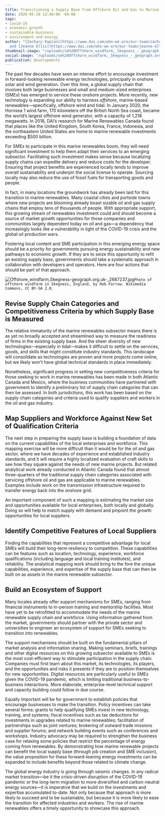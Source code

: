 ```yaml
---
title: Transitioning a Supply Base from Offshore Oil and Gas to Marine Renewables
date: 2020-05-28 13:40:00 -04:00
tags:
- covid-19
- economic-growth
- sustainable-business
- environment-and-energy
author: "[Zachary Kaplan](https://www.dai.com/who-we-are/our-team/zachary-kaplan)
  and [Jeanne Ellis](https://www.dai.com/who-we-are/our-team/jeanne-ellis)"
thumbnail-image: "/uploads/sm%20Offshore_windfarm,_Skegness_-_geograph.org.uk_-_2687237.jpg"
social-image: "/uploads/sm%20Offshore_windfarm,_Skegness_-_geograph.org.uk_-_2687237.jpg"
publication: Developments
---
```


The past few decades have seen an intense effort to encourage investment in forward-looking renewable energy technologies, principally in onshore solar and wind generation. Over this time, a global supply chain that involves both large businesses and small and medium-sized enterprises (SMEs) has emerged to service these onshore projects. More recently, new technology is expanding our ability to harness *offshore*, marine-based renewables—specifically, offshore wind and tidal. In January 2020, the Hornsea 1 wind farm, 170 kilometers off the British North Sea coast, became the world’s largest offshore wind generator, with a capacity of 1,218 megawatts. In 2018, DAI’s research for Marine Renewables Canada found that places like the United Kingdom, South Korea, France, Indonesia, and the northeastern United States are home to marine renewable investments exceeding $500 billion. 






For SMEs to participate in this marine renewables boom, they will need significant investment to help them adapt their services to an emerging subsector. Facilitating such investment makes sense because localizing supply chains can expedite delivery and reduce costs for the developer. Ensuring that project benefits are experienced locally tends to improve overall sustainability and underpin the social license to operate. Sourcing locally may also reduce the use of fossil fuels for transporting goods and people. 

In fact, in many locations the groundwork has already been laid for this transition to marine renewables. Many coastal cities and portside towns where new projects are blooming already boast sizable oil and gas supply chains that employ tens of thousands of people. With appropriate support, this growing stream of renewables investment could and should become a source of market growth opportunities for those companies and communities largely dependent today on oil and gas—a dependency that increasingly looks like a vulnerability in light of the COVID-19 crisis and the global oil production wars.

Fostering local content and SME participation in this emerging energy space should be a priority for governments pursuing energy sustainability and new pathways to economic growth. If they are to seize this opportunity to refit an existing supply base, governments should take a systematic approach in collaboration with developers and operators. Here are four actions that should be part of that approach. 

![Offshore_windfarm,_Skegness_-_geograph.org.uk_-_2687237.jpg](/uploads/Offshore_windfarm,_Skegness_-_geograph.org.uk_-_2687237.jpg)`Photo of offshore windfarm in Skegness, England, by Rob Farrow. Wikimedia Commons, CC BY-SA 2.0.`

## Revise Supply Chain Categories and Competitiveness Criteria by which Supply Base is Measured

The relative immaturity of the marine renewables subsector means there is as yet no broadly accepted and streamlined way to measure the readiness of firms in the existing supply base. And the sheer diversity of new technologies—especially in tidal—makes it difficult to settle on the services, goods, and skills that might constitute industry standards. This landscape will consolidate as technologies are proven and more projects come online, but we likely won’t have global technical standards in place immediately.

Nonetheless, significant progress in setting new competitiveness criteria for those seeking to work in marine renewables has been made in both Atlantic Canada and Mexico, where the business communities have partnered with government to identify a preliminary list of supply chain categories that can then be assessed. In both jurisdictions, this work has been based on the supply chain categories and criteria used to qualify suppliers and workers in the oil and gas industry.

## Map Suppliers and Workforce Against New Set of Qualification Criteria

The next step in preparing the supply base is building a foundation of data on the current capabilities of the local enterprises and workforce. This mapping exercise will be more difficult than it would be for the oil and gas sector, where we have decades of experience and established industry standards, and it will require a highly localized evaluation of craft skills to see how they square against the needs of new marine projects. But related analytical work already conducted in Atlantic Canada found that almost three-quarters of the traditional supply chain categories associated with servicing offshore oil and gas are applicable to marine renewables. Examples include work on the transmission infrastructure required to transfer energy back into the onshore grid.

An important component of such a mapping is estimating the market size and opportunities available for local enterprises, both locally and globally. Doing so will help to match supply with demand and pinpoint the growth opportunities for local suppliers.

## Identify Competitive Features of Local Suppliers

Finding the capabilities that represent a competitive advantage for local SMEs will build their long-term resiliency to competition. These capabilities can be features such as location, technology, experience, workforce qualifications (including language and local training institutes), and reliability. The analytical mapping work should bring to the fore the unique capabilities, experience, and expertise of the supply base that can then be built on as assets in the marine renewable subsector. 

## Build an Ecosystem of Support

Many locales already offer support mechanisms for SMEs, ranging from financial instruments to in-person training and mentorship facilities. Most have yet to be retrofitted to accommodate the needs of the marine renewable supply chain and workforce. Using information gathered from the market, governments should partner with the private sector and universities to engineer an ecosystem of support for SMEs seeking to transition into renewables. 

The support mechanisms should be built on the fundamental pillars of market analysis and information sharing. Making seminars, briefs, trainings and other digital resources on this growing subsector available to SMEs is the most cost-efficient way to stimulate participation in the supply chain. Companies must first learn about this market, its technologies, its players, and the opportunities and risks it presents if they are to position themselves for new opportunities. Digital resources are particularly useful to SMEs given the COVID-19 pandemic, which is limiting traditional business-to-business interactions. More elaborate, enterprise-level technical support and capacity building could follow in due course. 

Equally important will be for government to establish policies that encourage businesses to make the transition. Policy incentives can take several forms: grants to help qualifying SMEs invest in new technology, training, and systems; fiscal incentives such as tax deductions for investments in upgrades related to marine renewables; facilitation of partnerships such as joint ventures; brokering of outward trade missions and supplier forums; and network building events such as conferences and workshops. Industry advocacy may be required to strengthen the business case for relaxing some policies that restrict the percentage of energy coming from renewables. By demonstrating how marine renewable projects can benefit the local supply base (through job creation and SME inclusion), the value proposition for these forward-leaning energy investments can be expanded to include benefits beyond those related to climate change. 

The global energy industry is going through seismic changes. In any radical market transition—be it the crisis-driven disruption of the COVID-19 pandemic or the long-term migration to more diversified and carbon-neutral energy sources—it is imperative that we build on the investments and expertise accumulated to-date. Not only because that approach is more likely to succeed and to be sustainable, but because it is more likely to ease the transition for affected industries and workers. The rise of marine renewables offers a timely opportunity to showcase this approach.
